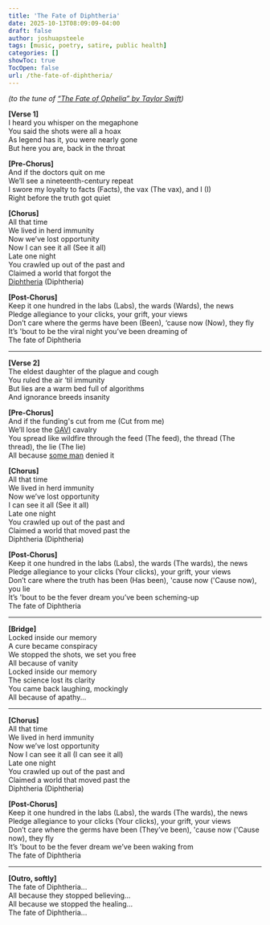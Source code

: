 ```yaml
---
title: 'The Fate of Diphtheria'
date: 2025-10-13T08:09:09-04:00
draft: false
author: joshuapsteele
tags: [music, poetry, satire, public health]
categories: []
showToc: true
TocOpen: false
url: /the-fate-of-diphtheria/
---
```


*(to the tune of [“The Fate of Ophelia” by Taylor Swift](https://www.youtube.com/watch?v=ko70cExuzZM))*

**[Verse 1]**  
I heard you whisper on the megaphone  
You said the shots were all a hoax  
As legend has it, you were nearly gone  
But here you are, back in the throat  
  
**[Pre-Chorus]**  
And if the doctors quit on me  
We’ll see a nineteenth-century repeat  
I swore my loyalty to facts (Facts), the vax (The vax), and I (I)  
Right before the truth got quiet  
  
**[Chorus]**  
All that time  
We lived in herd immunity  
Now we’ve lost opportunity  
Now I can see it all (See it all)  
Late one night  
You crawled up out of the past and  
Claimed a world that forgot the  
[Diphtheria](https://en.wikipedia.org/wiki/Diphtheria) (Diphtheria)  
  
**[Post-Chorus]**  
Keep it one hundred in the labs (Labs), the wards (Wards), the news  
Pledge allegiance to your clicks, your grift, your views  
Don’t care where the germs have been (Been), ‘cause now (Now), they fly  
It’s 'bout to be the viral night you’ve been dreaming of  
The fate of Diphtheria  
  
---
  
**[Verse 2]**  
The eldest daughter of the plague and cough  
You ruled the air ‘til immunity  
But lies are a warm bed full of algorithms  
And ignorance breeds insanity  
  
**[Pre-Chorus]**  
And if the funding's cut from me (Cut from me)  
We’ll lose the [GAVI](https://en.wikipedia.org/wiki/GAVI) cavalry  
You spread like wildfire through the feed (The feed), the thread (The thread), the lie (The lie)  
All because [some man](https://en.wikipedia.org/wiki/Robert_F._Kennedy_Jr.) denied it  
  
**[Chorus]**  
All that time  
We lived in herd immunity  
Now we’ve lost opportunity  
I can see it all (See it all)  
Late one night  
You crawled up out of the past and  
Claimed a world that moved past the  
Diphtheria (Diphtheria)  
  
**[Post-Chorus]**  
Keep it one hundred in the labs (Labs), the wards (The wards), the news  
Pledge allegiance to your clicks (Your clicks), your grift, your views  
Don’t care where the truth has been (Has been), 'cause now ('Cause now), you lie  
It’s 'bout to be the fever dream you’ve been scheming-up  
The fate of Diphtheria  
  
---
  
**[Bridge]**  
Locked inside our memory  
A cure became conspiracy  
We stopped the shots, we set you free  
All because of vanity  
Locked inside our memory  
The science lost its clarity  
You came back laughing, mockingly  
All because of apathy...  
  
---
  
**[Chorus]**  
All that time  
We lived in herd immunity  
Now we’ve lost opportunity  
Now I can see it all (I can see it all)  
Late one night  
You crawled up out of the past and  
Claimed a world that moved past the  
Diphtheria (Diphtheria)  
  
**[Post-Chorus]**  
Keep it one hundred in the labs (Labs), the wards (The wards), the news  
Pledge allegiance to your clicks (Your clicks), your grift, your views  
Don’t care where the germs have been (They’ve been), 'cause now ('Cause now), they fly  
It’s 'bout to be the fever dream we’ve been waking from  
The fate of Diphtheria  
  
---
  
**[Outro, softly]**  
The fate of Diphtheria...  
All because they stopped believing...  
All because we stopped the healing...  
The fate of Diphtheria...  
